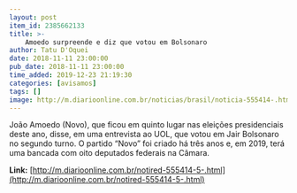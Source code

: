 ```yaml
---
layout: post
item_id: 2385662133
title: >-
    Amoedo surpreende e diz que votou em Bolsonaro
author: Tatu D'Oquei
date: 2018-11-11 23:00:00
pub_date: 2018-11-11 23:00:00
time_added: 2019-12-23 21:19:30
categories: [avisamos]
tags: []
image: http://m.diarioonline.com.br/noticias/brasil/noticia-555414-.html
---
```


João Amoedo (Novo), que ficou em quinto lugar nas eleições presidenciais deste ano, disse, em uma entrevista ao UOL, que votou em Jair Bolsonaro no segundo turno. O partido “Novo” foi criado há três anos e, em 2019, terá uma bancada com oito deputados federais na Câmara.

**Link:** [http://m.diarioonline.com.br/notired-555414-5-.html](http://m.diarioonline.com.br/notired-555414-5-.html)

